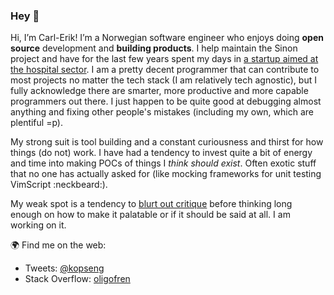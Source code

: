 ### Hey 👋

Hi, I’m Carl-Erik!  I’m a Norwegian software engineer who enjoys doing **open source** development and **building products**. I help maintain the Sinon project and have for the last few years spent my days in [a startup aimed at the hospital sector](https://diffia.com). I am a pretty decent programmer that can contribute to most projects no matter the tech stack (I am relatively tech agnostic), but I fully acknowledge there are smarter, more productive and more capable programmers out there. I just happen to be quite good at debugging almost anything and fixing other people's mistakes (including my own, which are plentiful =p).

My strong suit is tool building and a constant curiousness and thirst for how things (do not) work. I have had a tendency to invest quite a bit of energy and time into making POCs of things I _think should exist_. Often exotic stuff that no one has actually asked for (like mocking frameworks for unit testing VimScript :neckbeard:).

My weak spot is a tendency to [blurt out critique](https://dev.to/kopseng/comment/1blbi) before thinking long enough on how to make it palatable or if it should be said at all. I am working on it.

🌍 Find me on the web:

- Tweets: [@kopseng](https://twitter.com/kopseng)
- Stack Overflow: [oligofren](https://stackoverflow.com/users/200987/oligofren)
